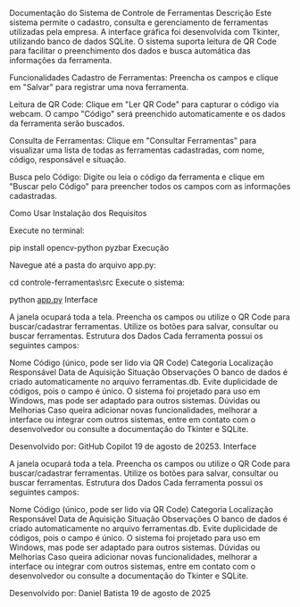 Documentação do Sistema de Controle de Ferramentas
Descrição
Este sistema permite o cadastro, consulta e gerenciamento de ferramentas utilizadas pela empresa. A interface gráfica foi desenvolvida com Tkinter, utilizando banco de dados SQLite. O sistema suporta leitura de QR Code para facilitar o preenchimento dos dados e busca automática das informações da ferramenta.

Funcionalidades
Cadastro de Ferramentas:
Preencha os campos e clique em "Salvar" para registrar uma nova ferramenta.

Leitura de QR Code:
Clique em "Ler QR Code" para capturar o código via webcam. O campo "Código" será preenchido automaticamente e os dados da ferramenta serão buscados.

Consulta de Ferramentas:
Clique em "Consultar Ferramentas" para visualizar uma lista de todas as ferramentas cadastradas, com nome, código, responsável e situação.

Busca pelo Código:
Digite ou leia o código da ferramenta e clique em "Buscar pelo Código" para preencher todos os campos com as informações cadastradas.

Como Usar
Instalação dos Requisitos

Execute no terminal:

pip install opencv-python pyzbar
Execução

Navegue até a pasta do arquivo app.py:

cd controle-ferramentas\src
Execute o sistema:

python [app.py](http://_vscodecontentref_/0)
Interface

A janela ocupará toda a tela.
Preencha os campos ou utilize o QR Code para buscar/cadastrar ferramentas.
Utilize os botões para salvar, consultar ou buscar ferramentas.
Estrutura dos Dados
Cada ferramenta possui os seguintes campos:

Nome
Código (único, pode ser lido via QR Code)
Categoria
Localização
Responsável
Data de Aquisição
Situação
Observações
O banco de dados é criado automaticamente no arquivo ferramentas.db.
Evite duplicidade de códigos, pois o campo é único.
O sistema foi projetado para uso em Windows, mas pode ser adaptado para outros sistemas.
Dúvidas ou Melhorias
Caso queira adicionar novas funcionalidades, melhorar a interface ou integrar com outros sistemas, entre em contato com o desenvolvedor ou consulte a documentação do Tkinter e SQLite.

Desenvolvido por:
GitHub Copilot
19 de agosto de 20253. Interface

A janela ocupará toda a tela.
Preencha os campos ou utilize o QR Code para buscar/cadastrar ferramentas.
Utilize os botões para salvar, consultar ou buscar ferramentas.
Estrutura dos Dados
Cada ferramenta possui os seguintes campos:

Nome
Código (único, pode ser lido via QR Code)
Categoria
Localização
Responsável
Data de Aquisição
Situação
Observações
O banco de dados é criado automaticamente no arquivo ferramentas.db.
Evite duplicidade de códigos, pois o campo é único.
O sistema foi projetado para uso em Windows, mas pode ser adaptado para outros sistemas.
Dúvidas ou Melhorias
Caso queira adicionar novas funcionalidades, melhorar a interface ou integrar com outros sistemas, entre em contato com o desenvolvedor ou consulte a documentação do Tkinter e SQLite.

Desenvolvido por:
Daniel Batista
19 de agosto de 2025


